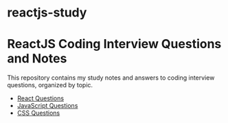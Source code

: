 # reactjs-study

# ReactJS Coding Interview Questions and Notes

This repository contains my study notes and answers to coding interview questions, organized by topic.

- [React Questions](ReactQuestions.md)
- [JavaScript Questions](JavaScriptQuestions.md)
- [CSS Questions](CSSQuestions.md)
